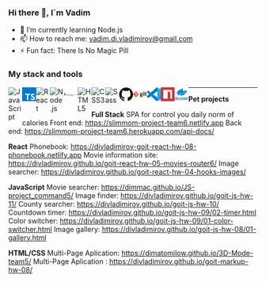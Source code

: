 ### Hi there 👋, I`m Vadim

- 🌱 I’m currently learning Node.js
- 📫 How to reach me: vadim.di.vladimirov@gmail.com
- ⚡ Fun fact: There Is No Magic Pill

### My stack and tools

<img align="left" alt="JavaScript" width="28px" src="https://cdn.jsdelivr.net/gh/devicons/devicon/icons/javascript/javascript-original.svg" />
<img align="left" alt="TypeScript" width="28px" src="https://raw.githubusercontent.com/github/explore/80688e429a7d4ef2fca1e82350fe8e3517d3494d/topics/typescript/typescript.png" />
<img align="left" alt="React" width="28px" src="https://cdn.jsdelivr.net/gh/devicons/devicon/icons/react/react-original.svg" />
<img align="left" alt="Node.js" width="28px" src="https://cdn.jsdelivr.net/gh/devicons/devicon/icons/nodejs/nodejs-original.svg" />
<img align="left" alt="MongoDB" width="28px" src="https://raw.githubusercontent.com/github/explore/80688e429a7d4ef2fca1e82350fe8e3517d3494d/topics/mongodb/mongodb.png" />
<img align="left" alt="HTML5" width="28px" src="https://cdn.jsdelivr.net/gh/devicons/devicon/icons/html5/html5-original.svg" />
<img align="left" alt="CSS3" width="28px" src="https://cdn.jsdelivr.net/gh/devicons/devicon/icons/css3/css3-original.svg" />
<img align="left" alt="Sass" width="28px" src="https://cdn.jsdelivr.net/gh/devicons/devicon/icons/sass/sass-original.svg" />
<img align="left" alt="GitHub" width="28x" src="https://raw.githubusercontent.com/github/explore/78df643247d429f6cc873026c0622819ad797942/topics/github/github.png" />
<img align="left" alt="Git" width="28px" src="https://raw.githubusercontent.com/github/explore/80688e429a7d4ef2fca1e82350fe8e3517d3494d/topics/git/git.png" />
<img align="left" alt="Visual Studio Code" width="28px" src="https://raw.githubusercontent.com/github/explore/80688e429a7d4ef2fca1e82350fe8e3517d3494d/topics/visual-studio-code/visual-studio-code.png" />
<img align="left" alt="Npm" width="28px" src="https://raw.githubusercontent.com/github/explore/80688e429a7d4ef2fca1e82350fe8e3517d3494d/topics/npm/npm.png" />
<img align="left" alt="Docker" width="28px" src="https://raw.githubusercontent.com/github/explore/80688e429a7d4ef2fca1e82350fe8e3517d3494d/topics/docker/docker.png" />

<hr>
<b>Pet projects</b>

<b>Full Stack</b>
SPA for control you daily norm of calories
Front end: https://slimmom-project-team6.netlify.app
Back end: https://slimmom-project-team6.herokuapp.com/api-docs/

<b>React</b>
Phonebook: https://divladimirov-goit-react-hw-08-phonebook.netlify.app
Movie information site: https://divladimirov.github.io/goit-react-hw-05-movies-router6/
Image searcher: https://divladimirov.github.io/goit-react-hw-04-hooks-images/

<b>JavaScript</b>
Movie searcher: https://dimmac.github.io/JS-project_command5/
Image finder: https://divladimirov.github.io/goit-js-hw-11/
County searcher: https://divladimirov.github.io/goit-js-hw-10/
Countdown timer: https://divladimirov.github.io/goit-js-hw-09/02-timer.html
Color switcher: https://divladimirov.github.io/goit-js-hw-09/01-color-switcher.html
Image gallery: https://divladimirov.github.io/goit-js-hw-08/01-gallery.html

<b>HTML/CSS</b>
Multi-Page Aplication: https://dimatomilow.github.io/3D-Mode-team5/
Multi-Page Aplication : https://divladimirov.github.io/goit-markup-hw-08/




<!--
**diVladimirov/diVladimirov** is a ✨ _special_ ✨ repository because its `README.md` (this file) appears on your GitHub profile.

Here are some ideas to get you started:

- 🔭 I’m currently working on ...
- 🌱 I’m currently learning ...
- 👯 I’m looking to collaborate on ...
- 🤔 I’m looking for help with ...
- 💬 Ask me about ...
- 📫 How to reach me: ...
- 😄 Pronouns: ...
- ⚡ Fun fact: ...
-->
